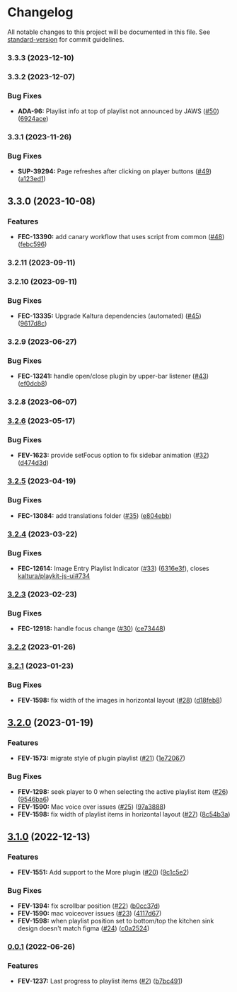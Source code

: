 # Changelog

All notable changes to this project will be documented in this file. See [standard-version](https://github.com/conventional-changelog/standard-version) for commit guidelines.

### 3.3.3 (2023-12-10)

### 3.3.2 (2023-12-07)


### Bug Fixes

* **ADA-96:** Playlist info at top of playlist not announced by JAWS ([#50](https://github.com/kaltura/playkit-js-playlist/issues/50)) ([6924ace](https://github.com/kaltura/playkit-js-playlist/commit/6924ace38fe13bf32c63f80f261281cd58f6eb58))

### 3.3.1 (2023-11-26)


### Bug Fixes

* **SUP-39294:** Page refreshes after clicking on player buttons ([#49](https://github.com/kaltura/playkit-js-playlist/issues/49)) ([a123ed1](https://github.com/kaltura/playkit-js-playlist/commit/a123ed105a289e249187b5b45eb6e0c7709a0f0b))

## 3.3.0 (2023-10-08)


### Features

* **FEC-13390:** add canary workflow that uses script from common ([#48](https://github.com/kaltura/playkit-js-playlist/issues/48)) ([febc596](https://github.com/kaltura/playkit-js-playlist/commit/febc596a5b3677957aa8fc10303f838dc1c4911a))

### 3.2.11 (2023-09-11)

### 3.2.10 (2023-09-11)


### Bug Fixes

* **FEC-13335:** Upgrade Kaltura dependencies (automated) ([#45](https://github.com/kaltura/playkit-js-playlist/issues/45)) ([9617d8c](https://github.com/kaltura/playkit-js-playlist/commit/9617d8c72f5dd3bcb732e556d2668e1d7087ded6))

### 3.2.9 (2023-06-27)


### Bug Fixes

* **FEC-13241:** handle open/close plugin by upper-bar listener ([#43](https://github.com/kaltura/playkit-js-playlist/issues/43)) ([ef0dcb8](https://github.com/kaltura/playkit-js-playlist/commit/ef0dcb893e91f9e16bf83ea82d75a7d04ca4aa25))

### 3.2.8 (2023-06-07)

### [3.2.6](https://github.com/kaltura/playkit-js-playlist/compare/v3.2.5...v3.2.6) (2023-05-17)


### Bug Fixes

* **FEV-1623:** provide setFocus option to fix sidebar animation ([#32](https://github.com/kaltura/playkit-js-playlist/issues/32)) ([d474d3d](https://github.com/kaltura/playkit-js-playlist/commit/d474d3df3e816e035da4d44c78ff379368a9d8af))

### [3.2.5](https://github.com/kaltura/playkit-js-playlist/compare/v3.2.4...v3.2.5) (2023-04-19)


### Bug Fixes

* **FEC-13084:** add translations folder ([#35](https://github.com/kaltura/playkit-js-playlist/issues/35)) ([e804ebb](https://github.com/kaltura/playkit-js-playlist/commit/e804ebb9cf0a8ebd56efcb34b1636a3fa14578fc))

### [3.2.4](https://github.com/kaltura/playkit-js-playlist/compare/v3.2.3...v3.2.4) (2023-03-22)


### Bug Fixes

* **FEC-12614:** Image Entry Playlist Indicator ([#33](https://github.com/kaltura/playkit-js-playlist/issues/33)) ([6316e3f](https://github.com/kaltura/playkit-js-playlist/commit/6316e3f687d9d6a0d5deab1de36e60fd79c21ffc)), closes [kaltura/playkit-js-ui#734](https://github.com/kaltura/playkit-js-ui/issues/734)

### [3.2.3](https://github.com/kaltura/playkit-js-playlist/compare/v3.2.2...v3.2.3) (2023-02-23)


### Bug Fixes

* **FEC-12918:** handle focus change ([#30](https://github.com/kaltura/playkit-js-playlist/issues/30)) ([ce73448](https://github.com/kaltura/playkit-js-playlist/commit/ce734483fa5f7549ee3cad61ff705e0da1711460))

### [3.2.2](https://github.com/kaltura/playkit-js-playlist/compare/v3.2.1...v3.2.2) (2023-01-26)

### [3.2.1](https://github.com/kaltura/playkit-js-playlist/compare/v3.2.0...v3.2.1) (2023-01-23)


### Bug Fixes

* **FEV-1598:** fix width of the images in horizontal layout ([#28](https://github.com/kaltura/playkit-js-playlist/issues/28)) ([d18feb8](https://github.com/kaltura/playkit-js-playlist/commit/d18feb8337e3a29fe6dc7368dbf6a5efe7a9a23d))

## [3.2.0](https://github.com/kaltura/playkit-js-playlist/compare/v3.1.0...v3.2.0) (2023-01-19)


### Features

* **FEV-1573:** migrate style of plugin playlist ([#21](https://github.com/kaltura/playkit-js-playlist/issues/21)) ([1e72067](https://github.com/kaltura/playkit-js-playlist/commit/1e720675d0299a2c4fdd61ccec10deac01f661b0))


### Bug Fixes

* **FEV-1298:** seek player to 0 when selecting the active playlist item ([#26](https://github.com/kaltura/playkit-js-playlist/issues/26)) ([9546ba6](https://github.com/kaltura/playkit-js-playlist/commit/9546ba6a109744faa37a1b377af6055682b7f99f))
* **FEV-1590:** Mac voice over issues ([#25](https://github.com/kaltura/playkit-js-playlist/issues/25)) ([97a3888](https://github.com/kaltura/playkit-js-playlist/commit/97a3888d1e59ed2b595627757c963e168a61a477))
* **FEV-1598:** fix width of playlist items in horizontal layout ([#27](https://github.com/kaltura/playkit-js-playlist/issues/27)) ([8c54b3a](https://github.com/kaltura/playkit-js-playlist/commit/8c54b3aad10c0c29ac115eb23b1850ec8b9fc381))

## [3.1.0](https://github.com/kaltura/playkit-js-playlist/compare/v3.0.0...v3.1.0) (2022-12-13)


### Features

* **FEV-1551:** Add support to the More plugin ([#20](https://github.com/kaltura/playkit-js-playlist/issues/20)) ([9c1c5e2](https://github.com/kaltura/playkit-js-playlist/commit/9c1c5e25d3113ed083b6d2c364805abb232828a0))


### Bug Fixes

* **FEV-1394:** fix scrollbar position ([#22](https://github.com/kaltura/playkit-js-playlist/issues/22)) ([b0cc37d](https://github.com/kaltura/playkit-js-playlist/commit/b0cc37dda2a86e31c01b06df85a1126c3192f09c))
* **FEV-1590:** mac voiceover issues ([#23](https://github.com/kaltura/playkit-js-playlist/issues/23)) ([4117d67](https://github.com/kaltura/playkit-js-playlist/commit/4117d67f4e1056f09eab7ca877392cde32b68e43))
* **FEV-1598:** when playlist position set to bottom/top the kitchen sink design doesn't match figma ([#24](https://github.com/kaltura/playkit-js-playlist/issues/24)) ([c0a2524](https://github.com/kaltura/playkit-js-playlist/commit/c0a2524027d04870cd0b84441300835238cfbc5b))

### [0.0.1](https://github.com/kaltura/playkit-js-playlist/compare/v0.0.0...v0.0.1) (2022-06-26)


### Features

* **FEV-1237:** Last progress to playlist items ([#2](https://github.com/kaltura/playkit-js-playlist/issues/2)) ([b7bc491](https://github.com/kaltura/playkit-js-playlist/commit/b7bc49125d9c35af28ffcc204c707bfe975d97aa))
